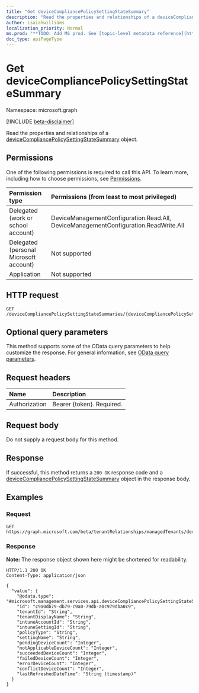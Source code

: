 ```yaml
---
title: "Get deviceCompliancePolicySettingStateSummary"
description: "Read the properties and relationships of a deviceCompliancePolicySettingStateSummary object."
author: isaiahwilliams
localization_priority: Normal
ms.prod: "**TODO: Add MS prod. See [topic-level metadata reference](https://msgo.azurewebsites.net/add/document/guidelines/metadata.html#topic-level-metadata)**"
doc_type: apiPageType
---
```


# Get deviceCompliancePolicySettingStateSummary
Namespace: microsoft.graph

[!INCLUDE [beta-disclaimer](../../includes/beta-disclaimer.md)]

Read the properties and relationships of a [deviceCompliancePolicySettingStateSummary](../resources/devicecompliancepolicysettingstatesummary.md) object.

## Permissions
One of the following permissions is required to call this API. To learn more, including how to choose permissions, see [Permissions](/graph/permissions-reference).

|Permission type|Permissions (from least to most privileged)|
|:---|:---|
|Delegated (work or school account)|DeviceManagementConfiguration.Read.All, DeviceManagementConfiguration.ReadWrite.All|
|Delegated (personal Microsoft account)|Not supported|
|Application|Not supported|

## HTTP request

<!-- {
  "blockType": "ignored"
}
-->
``` http
GET /deviceCompliancePolicySettingStateSummaries/{deviceCompliancePolicySettingStateSummariesId}
```

## Optional query parameters
This method supports some of the OData query parameters to help customize the response. For general information, see [OData query parameters](/graph/query-parameters).

## Request headers
|Name|Description|
|:---|:---|
|Authorization|Bearer {token}. Required.|

## Request body
Do not supply a request body for this method.

## Response

If successful, this method returns a `200 OK` response code and a [deviceCompliancePolicySettingStateSummary](../resources/devicecompliancepolicysettingstatesummary.md) object in the response body.

## Examples

### Request
<!-- {
  "blockType": "request",
  "name": "get_devicecompliancepolicysettingstatesummary"
}
-->
``` http
GET https://graph.microsoft.com/beta/tenantRelationships/managedTenants/deviceCompliancePolicySettingStateSummaries/{deviceCompliancePolicySettingStateSummariesId}
```


### Response
**Note:** The response object shown here might be shortened for readability.
<!-- {
  "blockType": "response",
  "truncated": true,
  "@odata.type": "microsoft.management.services.api.deviceCompliancePolicySettingStateSummary"
}
-->
``` http
HTTP/1.1 200 OK
Content-Type: application/json

{
  "value": {
    "@odata.type": "#microsoft.management.services.api.deviceCompliancePolicySettingStateSummary",
    "id": "c9a0db79-db79-c9a0-79db-a0c979dba0c9",
    "tenantId": "String",
    "tenantDisplayName": "String",
    "intuneAccountId": "String",
    "intuneSettingId": "String",
    "policyType": "String",
    "settingName": "String",
    "pendingDeviceCount": "Integer",
    "notApplicableDeviceCount": "Integer",
    "succeededDeviceCount": "Integer",
    "failedDeviceCount": "Integer",
    "errorDeviceCount": "Integer",
    "conflictDeviceCount": "Integer",
    "lastRefreshedDateTime": "String (timestamp)"
  }
}
```


